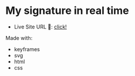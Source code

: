 # My signature in real time

- Live Site URL 🔴: [click!](https://kacperkwinta.github.io/real-time-signature/)

Made with:

- keyframes
- svg
- html
- css
